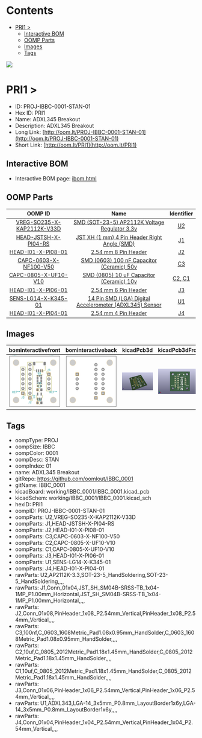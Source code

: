



Contents
========

* [PRI1 > ](#pri1--)
	* [Interactive BOM](#interactive-bom)
	* [OOMP Parts](#oomp-parts)
	* [Images](#images)
	* [Tags](#tags)
  
![][im]
# PRI1 > 

- ID: PROJ-IBBC-0001-STAN-01
- Hex ID: PRI1
- Name: ADXL345 Breakout
- Description: ADXL345 Breakout
- Long Link: [http://oom.lt/PROJ-IBBC-0001-STAN-01](http://oom.lt/PROJ-IBBC-0001-STAN-01)
- Short Link: [http://oom.lt/PRI1](http://oom.lt/PRI1)

## Interactive BOM

- Interactive BOM page: [ibom.html](https://htmlpreview.github.io/?https://github.com/oomlout/oomlout_OOMP_projects/blob/main/PROJ-IBBC-0001-STAN-01/kicad/bom/ibom.html)

## OOMP Parts
  

|OOMP ID|Name|Identifier|
| :---: | :---: | :---: |
|[VREG-SO235-X-KAP2112K-V33D](https://github.com/oomlout/oomlout_OOMP_parts/tree/main/VREG-SO235-X-KAP2112K-V33D/)|[SMD (SOT-23-5) AP2112K Voltage Regulator 3.3v](https://github.com/oomlout/oomlout_OOMP_parts/tree/main/VREG-SO235-X-KAP2112K-V33D/)|[U2](https://github.com/oomlout/oomlout_OOMP_parts/tree/main/VREG-SO235-X-KAP2112K-V33D/)|
|[HEAD-JSTSH-X-PI04-RS](https://github.com/oomlout/oomlout_OOMP_parts/tree/main/HEAD-JSTSH-X-PI04-RS/)|[JST XH (1 mm) 4 Pin Header Right Angle (SMD)](https://github.com/oomlout/oomlout_OOMP_parts/tree/main/HEAD-JSTSH-X-PI04-RS/)|[J1](https://github.com/oomlout/oomlout_OOMP_parts/tree/main/HEAD-JSTSH-X-PI04-RS/)|
|[HEAD-I01-X-PI08-01](https://github.com/oomlout/oomlout_OOMP_parts/tree/main/HEAD-I01-X-PI08-01/)|[2.54 mm 8 Pin Header](https://github.com/oomlout/oomlout_OOMP_parts/tree/main/HEAD-I01-X-PI08-01/)|[J2](https://github.com/oomlout/oomlout_OOMP_parts/tree/main/HEAD-I01-X-PI08-01/)|
|[CAPC-0603-X-NF100-V50](https://github.com/oomlout/oomlout_OOMP_parts/tree/main/CAPC-0603-X-NF100-V50/)|[SMD (0603) 100 nF Capacitor (Ceramic) 50v](https://github.com/oomlout/oomlout_OOMP_parts/tree/main/CAPC-0603-X-NF100-V50/)|[C3](https://github.com/oomlout/oomlout_OOMP_parts/tree/main/CAPC-0603-X-NF100-V50/)|
|[CAPC-0805-X-UF10-V10](https://github.com/oomlout/oomlout_OOMP_parts/tree/main/CAPC-0805-X-UF10-V10/)|[SMD (0805) 10 uF Capacitor (Ceramic) 10v](https://github.com/oomlout/oomlout_OOMP_parts/tree/main/CAPC-0805-X-UF10-V10/)|[C2, C1](https://github.com/oomlout/oomlout_OOMP_parts/tree/main/CAPC-0805-X-UF10-V10/)|
|[HEAD-I01-X-PI06-01](https://github.com/oomlout/oomlout_OOMP_parts/tree/main/HEAD-I01-X-PI06-01/)|[2.54 mm 6 Pin Header](https://github.com/oomlout/oomlout_OOMP_parts/tree/main/HEAD-I01-X-PI06-01/)|[J3](https://github.com/oomlout/oomlout_OOMP_parts/tree/main/HEAD-I01-X-PI06-01/)|
|[SENS-LG14-X-K345-01](https://github.com/oomlout/oomlout_OOMP_parts/tree/main/SENS-LG14-X-K345-01/)|[14 Pin SMD (LGA) Digital Accelerometer (ADXL345) Sensor](https://github.com/oomlout/oomlout_OOMP_parts/tree/main/SENS-LG14-X-K345-01/)|[U1](https://github.com/oomlout/oomlout_OOMP_parts/tree/main/SENS-LG14-X-K345-01/)|
|[HEAD-I01-X-PI04-01](https://github.com/oomlout/oomlout_OOMP_parts/tree/main/HEAD-I01-X-PI04-01/)|[2.54 mm 4 Pin Header](https://github.com/oomlout/oomlout_OOMP_parts/tree/main/HEAD-I01-X-PI04-01/)|[J4](https://github.com/oomlout/oomlout_OOMP_parts/tree/main/HEAD-I01-X-PI04-01/)|

## Images
  
  

|bominteractivefront|bominteractiveback|kicadPcb3d|kicadPcb3dFront|kicadPcb3dBack|kicadschem|
| :---: | :---: | :---: | :---: | :---: | :---: |
|[![bominteractivefront](bomFront_140.png)](bomFront.png)|[![bominteractiveback](bomBack_140.png)](bomBack.png)|[![kicadPcb3d](kicadPcb3d_140.png)](kicadPcb3d.png)|[![kicadPcb3dFront](kicadPcb3dFront_140.png)](kicadPcb3dFront.png)|[![kicadPcb3dBack](kicadPcb3dBack_140.png)](kicadPcb3dBack.png)|[![kicadschem](kicadschem_140.png)](kicadschem.png)|

## Tags

- oompType: PROJ
- oompSize: IBBC
- oompColor: 0001
- oompDesc: STAN
- oompIndex: 01
- name: ADXL345 Breakout
- gitRepo: https://github.com/oomlout/IBBC_0001
- gitName: IBBC_0001
- kicadBoard: working/IBBC_0001/IBBC_0001.kicad_pcb
- kicadSchem: working/IBBC_0001/IBBC_0001.kicad_sch
- hexID: PRI1
- oompID: PROJ-IBBC-0001-STAN-01
- oompParts: U2,VREG-SO235-X-KAP2112K-V33D
- oompParts: J1,HEAD-JSTSH-X-PI04-RS
- oompParts: J2,HEAD-I01-X-PI08-01
- oompParts: C3,CAPC-0603-X-NF100-V50
- oompParts: C2,CAPC-0805-X-UF10-V10
- oompParts: C1,CAPC-0805-X-UF10-V10
- oompParts: J3,HEAD-I01-X-PI06-01
- oompParts: U1,SENS-LG14-X-K345-01
- oompParts: J4,HEAD-I01-X-PI04-01
- rawParts: U2,AP2112K-3.3,SOT-23-5_HandSoldering,SOT-23-5_HandSoldering,,,,
- rawParts: J1,Conn_01x04,JST_SH_SM04B-SRSS-TB_1x04-1MP_P1.00mm_Horizontal,JST_SH_SM04B-SRSS-TB_1x04-1MP_P1.00mm_Horizontal,,,,
- rawParts: J2,Conn_01x08,PinHeader_1x08_P2.54mm_Vertical,PinHeader_1x08_P2.54mm_Vertical,,,,
- rawParts: C3,100nf,C_0603_1608Metric_Pad1.08x0.95mm_HandSolder,C_0603_1608Metric_Pad1.08x0.95mm_HandSolder,,,,
- rawParts: C2,10uf,C_0805_2012Metric_Pad1.18x1.45mm_HandSolder,C_0805_2012Metric_Pad1.18x1.45mm_HandSolder,,,,
- rawParts: C1,10uf,C_0805_2012Metric_Pad1.18x1.45mm_HandSolder,C_0805_2012Metric_Pad1.18x1.45mm_HandSolder,,,,
- rawParts: J3,Conn_01x06,PinHeader_1x06_P2.54mm_Vertical,PinHeader_1x06_P2.54mm_Vertical,,,,
- rawParts: U1,ADXL343,LGA-14_3x5mm_P0.8mm_LayoutBorder1x6y,LGA-14_3x5mm_P0.8mm_LayoutBorder1x6y,,,,
- rawParts: J4,Conn_01x04,PinHeader_1x04_P2.54mm_Vertical,PinHeader_1x04_P2.54mm_Vertical,,,,



[im]: kicadPcb3d_450.png
